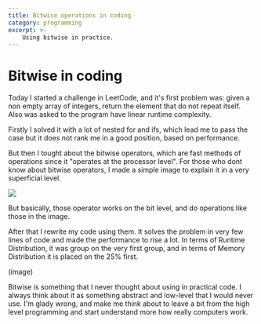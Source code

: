 ```yaml
---
title: Bitwise operations in coding
category: programming
excerpt: >-
    Using bitwise in practice.
---
```



# Bitwise in coding

Today I started a challenge in LeetCode, and it's first problem was: given a non empty array of integers, return the element that do not repeat itself. Also was asked to the program have linear runtime complexity.

Firstly I solved it with a lot of nested for and ifs, which lead me to pass the case but it does not rank me in a good position, based on performance.

But then I tought about the bitwise operators, which are fast methods of operations since it "operates at the processor level". For those who dont know about bitwise operators, I made a simple image to explain it in a very superficial level.


![](https://i.imgur.com/s8BQfsH.jpg)

But basically, those operator works on the bit level, and do operations like those in the image. 


After that I rewrite my code using them. It solves the problem in very few lines of code and made the performance to rise a lot. In terms of Runtime Distribution, it was group on the very first group, and in terms of Memory Distribution it is placed on the 25% first.


(image)


Bitwise is something that I never thought about using in practical code. I always think about it as something abstract and low-level that I would never use. I'm glady wrong, and make me think about to leave a bit from the high level programming and start understand more how really computers work.
